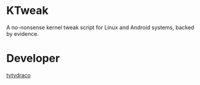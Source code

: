# KTweak
A no-nonsense kernel tweak script for Linux and Android systems, backed by evidence.

# Developer
[tytydraco](https://github.com/tytydraco)

